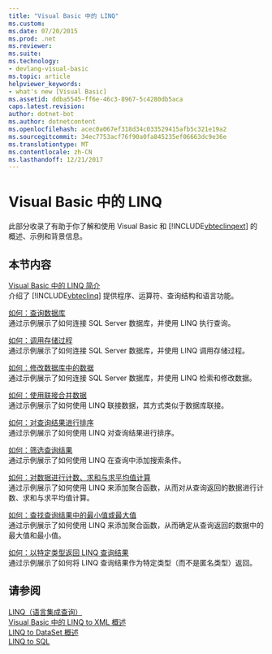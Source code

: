 ```yaml
---
title: "Visual Basic 中的 LINQ"
ms.custom: 
ms.date: 07/20/2015
ms.prod: .net
ms.reviewer: 
ms.suite: 
ms.technology:
- devlang-visual-basic
ms.topic: article
helpviewer_keywords:
- what's new [Visual Basic]
ms.assetid: ddba5545-ff6e-46c3-8967-5c4280db5aca
caps.latest.revision: 
author: dotnet-bot
ms.author: dotnetcontent
ms.openlocfilehash: acec0a067ef318d34c033529415afb5c321e19a2
ms.sourcegitcommit: 34ec7753acf76f90a0fa845235ef06663dc9e36e
ms.translationtype: MT
ms.contentlocale: zh-CN
ms.lasthandoff: 12/21/2017
---
```

# <a name="linq-in-visual-basic"></a>Visual Basic 中的 LINQ
此部分收录了有助于你了解和使用 Visual Basic 和 [!INCLUDE[vbteclinqext](~/includes/vbteclinqext-md.md)] 的概述、示例和背景信息。  
  
## <a name="in-this-section"></a>本节内容  
 [Visual Basic 中的 LINQ 简介](../../../../visual-basic/programming-guide/language-features/linq/introduction-to-linq.md)  
 介绍了 [!INCLUDE[vbteclinq](~/includes/vbteclinq-md.md)] 提供程序、运算符、查询结构和语言功能。  
  
 [如何：查询数据库](../../../../visual-basic/programming-guide/language-features/linq/how-to-query-a-database-by-using-linq.md)  
 通过示例展示了如何连接 SQL Server 数据库，并使用 LINQ 执行查询。  
  
 [如何：调用存储过程](../../../../visual-basic/programming-guide/language-features/linq/how-to-call-a-stored-procedure-by-using-linq.md)  
 通过示例展示了如何连接 SQL Server 数据库，并使用 LINQ 调用存储过程。  
  
 [如何：修改数据库中的数据](../../../../visual-basic/programming-guide/language-features/linq/how-to-modify-data-in-a-database-by-using-linq.md)  
 通过示例展示了如何连接 SQL Server 数据库，并使用 LINQ 检索和修改数据。  
  
 [如何：使用联接合并数据](../../../../visual-basic/programming-guide/language-features/linq/how-to-combine-data-with-linq-by-using-joins.md)  
 通过示例展示了如何使用 LINQ 联接数据，其方式类似于数据库联接。  
  
 [如何：对查询结果进行排序](../../../../visual-basic/programming-guide/language-features/linq/how-to-sort-query-results-by-using-linq.md)  
 通过示例展示了如何使用 LINQ 对查询结果进行排序。  
  
 [如何：筛选查询结果](../../../../visual-basic/programming-guide/language-features/linq/how-to-filter-query-results-by-using-linq.md)  
 通过示例展示了如何使用 LINQ 在查询中添加搜索条件。  
  
 [如何：对数据进行计数、求和与求平均值计算](../../../../visual-basic/programming-guide/language-features/linq/how-to-count-sum-or-average-data-by-using-linq.md)  
 通过示例展示了如何使用 LINQ 来添加聚合函数，从而对从查询返回的数据进行计数、求和与求平均值计算。  
  
 [如何：查找查询结果中的最小值或最大值](../../../../visual-basic/programming-guide/language-features/linq/how-to-find-the-minimum-or-maximum-value-in-a-query-result.md)  
 通过示例展示了如何使用 LINQ 来添加聚合函数，从而确定从查询返回的数据中的最大值和最小值。  
  
 [如何：以特定类型返回 LINQ 查询结果](../../../../visual-basic/programming-guide/language-features/linq/how-to-return-a-linq-query-result-as-a-specific-type.md)  
 通过示例展示了如何将 LINQ 查询结果作为特定类型（而不是匿名类型）返回。  
  
## <a name="see-also"></a>请参阅  
 [LINQ（语言集成查询）](../../../../visual-basic/programming-guide/concepts/linq/index.md)  
 [Visual Basic 中的 LINQ to XML 概述](../../../../visual-basic/programming-guide/language-features/xml/overview-of-linq-to-xml.md)  
 [LINQ to DataSet 概述](../../../../framework/data/adonet/linq-to-dataset-overview.md)  
 [LINQ to SQL](../../../../framework/data/adonet/sql/linq/index.md)

